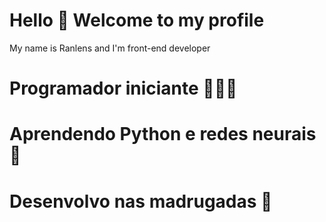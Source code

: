 # Hello 👋 Welcome to my profile

My name is Ranlens and I'm front-end developer

# Programador iniciante 👨🏻‍💻

# Aprendendo Python e redes neurais 🧠

# Desenvolvo nas madrugadas 🌆


